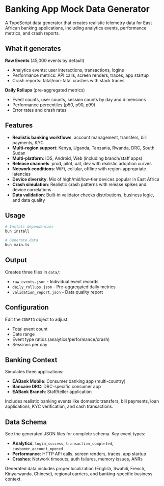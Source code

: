 # Banking App Mock Data Generator

A TypeScript data generator that creates realistic telemetry data for East African banking applications, including analytics events, performance metrics, and crash reports.

## What it generates

**Raw Events** (45,000 events by default)
- Analytics events: user interactions, transactions, logins
- Performance metrics: API calls, screen renders, traces, app startup
- Crash reports: fatal/non-fatal crashes with stack traces

**Daily Rollups** (pre-aggregated metrics)
- Event counts, user counts, session counts by day and dimensions
- Performance percentiles (p50, p90, p99)
- Error rates and crash rates

## Features

- **Realistic banking workflows**: account management, transfers, bill payments, KYC
- **Multi-region support**: Kenya, Uganda, Tanzania, Rwanda, DRC, South Sudan
- **Multi-platform**: iOS, Android, Web (including branch/staff apps)
- **Release channels**: prod, pilot, uat, dev with realistic adoption curves
- **Network conditions**: WiFi, cellular, offline with region-appropriate latencies
- **Device diversity**: Mix of high/mid/low-tier devices popular in East Africa
- **Crash simulation**: Realistic crash patterns with release spikes and device correlations
- **Data validation**: Built-in validator checks distributions, business logic, and data quality

## Usage

```bash
# Install dependencies
bun install

# Generate data
bun main.ts
```

## Output

Creates three files in `data/`:
- `raw_events.json` - Individual event records
- `daily_rollups.json` - Pre-aggregated daily metrics  
- `validation_report.json` - Data quality report

## Configuration

Edit the `CONFIG` object to adjust:
- Total event count
- Date range
- Event type ratios (analytics/performance/crash)
- Sessions per day

## Banking Context

Simulates three applications:
- **EABank Mobile**: Consumer banking app (multi-country)
- **Bancaire DRC**: DRC-specific consumer app
- **EABank Branch**: Staff/teller application

Includes realistic banking events like domestic transfers, bill payments, loan applications, KYC verification, and cash transactions.

## Data Schema

See the generated JSON files for complete schema. Key event types:

- **Analytics**: `login_success`, `transaction_completed`, `customer_account_opened`
- **Performance**: HTTP API calls, screen renders, traces, app startup
- **Crashes**: Network timeouts, auth failures, memory issues, ANRs

Generated data includes proper localization (English, Swahili, French, Kinyarwanda, Chinese), regional carriers, and banking-specific business context.
